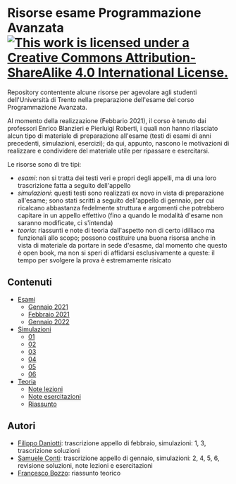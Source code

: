 # Risorse esame Programmazione Avanzata [![This work is licensed under a Creative Commons Attribution-ShareAlike 4.0 International License.](https://i.creativecommons.org/l/by-sa/4.0/88x31.png)](https://creativecommons.org/licenses/by-sa/4.0/)
Repository contentente alcune risorse per agevolare agli studenti dell'Università di Trento nella preparazione dell'esame del corso Programmazione Avanzata.

Al momento della realizzazione (Febbario 2021), il corso è tenuto dai professori Enrico Blanzieri e Pierluigi Roberti, i quali non hanno rilasciato alcun tipo di materiale di preparazione all'esame (testi di esami di anni precedenti, simulazioni, esercizi); da qui, appunto, nascono le motivazioni di realizzare e condividere del materiale utile per ripassare e esercitarsi.

Le risorse sono di tre tipi:
* _esami_: non si tratta dei testi veri e propri degli appelli, ma di una loro trascrizione fatta a seguito dell'appello
* _simulazioni_: questi testi sono realizzati ex novo in vista di preparazione all'esame; sono stati scritti a seguito dell'appello di gennaio, per cui ricalcano abbastanza fedelmente struttura e argomenti che potrebbero capitare in un appello effettivo (fino a quando le modalità d'esame non saranno modificate, ci s'intenda)
* _teoria_: riassunti e note di teoria dall'aspetto non di certo idilliaco ma funzionali allo scopo; possono costituire una buona risorsa anche in vista di materiale da portare in sede d'esasme, dal momento che questo è open book, ma non si speri di affidarsi esclusivamente a queste: il tempo per svolgere la prova è estremamente risicato

## Contenuti
* [Esami](https://github.com/filippodaniotti/Simulazioni-PrAva/tree/master/Esami)
  * [Gennaio 2021](https://github.com/filippodaniotti/Simulazioni-PrAva/tree/master/Esami/2021-01-13)
  * [Febbraio 2021](https://github.com/filippodaniotti/Simulazioni-PrAva/tree/master/Esami/2021-02-10)
  * [Gennaio 2022](/Esami/2022-01-21)
* [Simulazioni](https://github.com/filippodaniotti/Simulazioni-PrAva/tree/master/Simulazioni)
  * [01](https://github.com/filippodaniotti/Simulazioni-PrAva/tree/master/Simulazioni/01)
  * [02](https://github.com/filippodaniotti/Simulazioni-PrAva/tree/master/Simulazioni/02)
  * [03](https://github.com/filippodaniotti/Simulazioni-PrAva/tree/master/Simulazioni/03)
  * [04](https://github.com/filippodaniotti/Simulazioni-PrAva/tree/master/Simulazioni/04)
  * [05](https://github.com/filippodaniotti/Simulazioni-PrAva/tree/master/Simulazioni/05)
  * [06](https://github.com/filippodaniotti/Simulazioni-PrAva/tree/master/Simulazioni/06)
* [Teoria](https://github.com/filippodaniotti/Simulazioni-PrAva/tree/master/Teoria)
  * [Note lezioni](https://samaretas.github.io/linkedNotes/programming_languages/C++/Note%20lezioni.pdf)  
  * [Note esercitazioni](https://samaretas.github.io/linkedNotes/programming_languages/C++/Note%20esercitazioni.pdf)  
  * [Riassunto](https://github.com/filippodaniotti/Simulazioni-PrAva/tree/master/Teoria)

## Autori
* [Filippo Daniotti](https://www.github.com/filippodaniotti): trascrizione appello di febbraio, simulazioni: 1, 3, trascrizione soluzioni
* [Samuele Conti](https://www.github.com/samaretas): trascrizione appello di gennaio, simulazioni: 2, 4, 5, 6, revisione soluzioni, note lezioni e esercitazioni
* [Francesco Bozzo](https://www.github.com/FrancescoBozzo): riassunto teorico